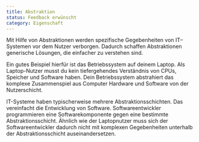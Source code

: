 ```yaml
---
title: Abstraktion
status: Feedback erwünscht
category: Eigenschaft
---
```


Mit Hilfe von Abstraktionen werden spezifische Gegebenheiten von IT–Systemen vor dem Nutzer verborgen.
Dadurch schaffen Abstraktionen generische Lösungen, die einfacher zu verstehen sind.

Ein gutes Beispiel hierfür ist das Betriebssystem auf deinem Laptop.
Als Laptop-Nutzer musst du kein tiefergehendes Verständnis von CPUs, Speicher und Software haben.
Dein Betriebssystem abstrahiert das komplexe Zusammenspiel aus Computer Hardware und Software von der Nutzerschicht.

IT-Systeme haben typischerweise mehrere Abstraktionsschichten.
Das vereinfacht die Entwicklung von Software.
Softwareentwickler programmieren eine Softwarekomponente gegen eine bestimmte Abstraktionsschicht.
Ähnlich wie der Laptopnutzer muss sich der Softwareentwickler dadurch nicht mit komplexen Gegebenheiten unterhalb der Abstraktionsschicht auseinandersetzen.